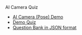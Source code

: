 AI Camera Quiz

- [AI Camera (Pose) Demo](ai_camera_pose_demo.html)
- [Demo Quiz](demo_quiz.html)
- [Question Bank in JSON format](questions.json)
